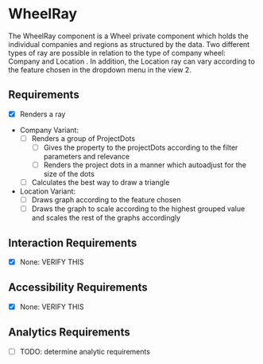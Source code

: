 # WheelRay

The WheelRay component is a Wheel private component which holds the individual companies and regions as structured by the data. Two different types of ray are possible in relation to the type of company wheel: Company and Location . In addition, the Location ray can vary according to the feature chosen in the dropdown menu in the view 2. 

## Requirements
* [x] Renders a ray
* Company Variant:
  * [ ] Renders a group of ProjectDots
    * [ ] Gives the property to the projectDots according to the filter parameters and relevance
    * [ ] Renders the project dots in a manner which autoadjust for the size of the dots
  * [ ] Calculates the best way to draw a triangle
* Location Variant:
  * [ ] Draws graph according to the feature chosen
  * [ ] Draws the graph to scale according to the highest grouped value and scales the rest of the graphs accordingly

## Interaction Requirements

* [x] None: VERIFY THIS 

## Accessibility Requirements

* [x] None: VERIFY THIS 

## Analytics Requirements

* [ ] TODO: determine analytic requirements
